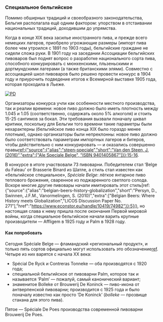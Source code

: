 ### Специальное бельгийское

Помимо обширных традиций и своеобразного законодательства, Бельгия располагала ещё одним фактором: упорством в отстаивании национальных традиций, доходившим до упрямства.

Когда в конце XIX века засилье иностранного пива, и прежде всего немецких лагеров, приобрело угрожающие размеры (импорт пива более чем утроился с 1891 по 1903 годы), бельгийские граждане не сидели сложа руки. В 1901 году на заседании Ассоциации бельгийских пивоваров был поднят вопрос о разработке национального сорта пива, способного конкурировать с мюнхенскими, пльзеньскими и дортмундскими лагерами (а также британскими элями). Совместно с ассоциацией школ пивоваров было решено провести конкурс в 1904 году и приурочить подведение итогов к Всемирной выставке 1905 года, которая проходила в Льеже.

[![PD](/img/liege-expo-1905.jpg "Афиша Всемирной выставки 1905 года, состоявшейся в бельгийском Льеже")](https://commons.wikimedia.org/wiki/File:Affiche_1905.jpg)

Организаторы конкурса учли как особенности местного производства, так и реалии времени: новое пиво должно было иметь плотность между 1.045 и 1.05 (соответственно, содержать около 5% алкоголя) и стоить 15-25 сантимов за бокал. Эти требования вызвали поначалу шквал критики, поскольку для Бельгии того времени такие параметры были нехарактерны (бельгийское пиво конца XIX было гораздо менее плотным), однако организаторы были непреклонны: новое пиво должно было соответствовать параметрам импортных лагеров и битеров, чтобы действительно с ним конкурировать — и оказались совершенно правы[ref:{"source":{"alias":"steen-speciale","short":"Van den Steen, J. (2016)","extra":["Ale Speciale Belge", "ISBN 9401405867"]}}:15-16]().

В конкурсе в итоге участвовали 73 пивоварни. Победителем стал ‘Belge du Faleau’ от Brasserie Binard из Шатле, а стиль стал известен как «бельгийское специальное», *Spéciale Belge*: лёгкое янтарное пиво теплового брожения, сваренное из поджаренного светлого солода. Вскоре многие другие пивовары начали имитировать этот стиль[ref:{"source":{"alias":"belgian-beers-history-globalization","short":"Persyn, D., Swinnen, J.F.M., Vanormelingen, S. (2010)","extra":["Belgian Beers: Where History meets Globalization","LICOS Discussion Paper No. 271"],"href":"https://www.econstor.eu/handle/10419/74982"}}:5](), но настоящая слава к нему пришла после окончания Первой мировой войны, когда специальное бельгийское начали варить крупные производители — Affligem в 1925 году и Palm в 1928 году.

#### Как попробовать

Сегодня Spéciale Belge — фламандский «региональный продукт», и только пять сортов официально могут использовать это обозначение[ref](https://www.streekproduct.be/weetjes/amberkleurige-speciale-belge-ale-bieren-behoren-tot-onze-rijke-biertraditie). Четыре из них варятся с начала XX века:

  * Spécial De Ryck и Contreras Tonneke — оба производятся с 1920 года;
  * специальной бельгийское от пивоварни Palm, которое так и называется ‘Palm’ — пожалуй, самый канонический вариант;
  * знаменитое Bolleke от Brouwerij De Koninck — пиво-икона от антверпенской пивоварни; производится с 1925 года и было поначалу известно как просто ‘De Koninck’ (*bolleke* — прозвище стакана для этого пива).

Пятое — Spéciale De Poes производства современной пивоварни Brouwerij De Poes.